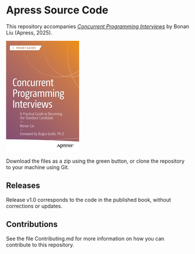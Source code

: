 # Apress Source Code

This repository accompanies [*Concurrent Programming Interviews*](https://www.link.springer.com/book/10.1007/979-8-8688-1198-2) by Bonan Liu (Apress, 2025).

[comment]: #cover
![Cover image](979-8-8688-1197-5.jpg)

Download the files as a zip using the green button, or clone the repository to your machine using Git.

## Releases

Release v1.0 corresponds to the code in the published book, without corrections or updates.

## Contributions

See the file Contributing.md for more information on how you can contribute to this repository.